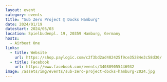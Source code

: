 ```yaml
---
layout: event
category: events
title: "Sub Zero Project @ Docks Hamburg"
date: 2024/01/19
datestart: 2024/05/03
location: Spielbudenpl. 19, 20359 Hamburg, Germany
hosts:
  - Airbeat One
links:
  - title: Website
    url: https://shop.paylogic.com/c2f3bd2ad482425f9ce35284e3c58d30/
  - title: Facebook
    url: https://www.facebook.com/events/340809055446932
image: /assets/img/events/sub-zero-project-docks-hamburg-2024.jpg
---
```

